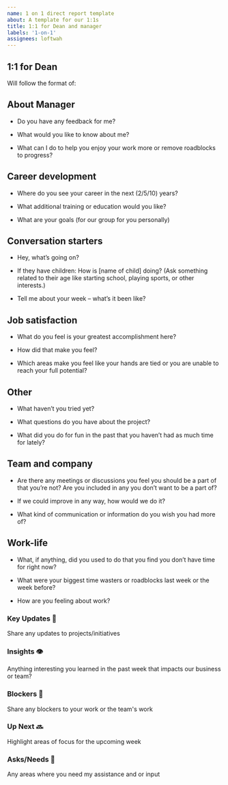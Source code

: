 ```yaml
---
name: 1 on 1 direct report template
about: A template for our 1:1s
title: 1:1 for Dean and manager
labels: '1-on-1'
assignees: loftwah
---
```


## 1:1 for Dean

Will follow the format of:

<!-- start of questions -->
## About Manager

- Do you have any feedback for me?

- What would you like to know about me?

- What can I do to help you enjoy your work more or remove roadblocks to progress?

## Career development

- Where do you see your career in the next (2/5/10) years?

- What additional training or education would you like?

- What are your goals (for our group for you personally)

## Conversation starters

- Hey, what’s going on?

- If they have children: How is [name of child] doing? (Ask something related to their age like starting school, playing sports, or other interests.)

- Tell me about your week – what’s it been like?

## Job satisfaction

- What do you feel is your greatest accomplishment here?

- How did that make you feel?

- Which areas make you feel like your hands are tied or you are unable to reach your full potential?

## Other

- What haven’t you tried yet?

- What questions do you have about the project?

- What did you do for fun in the past that you haven’t had as much time for lately?

## Team and company

- Are there any meetings or discussions you feel you should be a part of that you’re not? Are you included in any you don’t want to be a part of?

- If we could improve in any way, how would we do it?

- What kind of communication or information do you wish you had more of?

## Work-life

- What, if anything, did you used to do that you find you don’t have time for right now?

- What were your biggest time wasters or roadblocks last week or the week before?

- How are you feeling about work?

<!-- end of questions -->
### Key Updates 🔑

Share any updates to projects/initiatives

### Insights 👁

Anything interesting you learned in the past week that impacts our business or team?

### Blockers 🛑

Share any blockers to your work or the team's work

### Up Next 🔜

Highlight areas of focus for the upcoming week

### Asks/Needs 💬

Any areas where you need my assistance and or input
